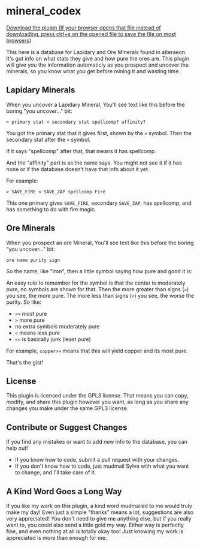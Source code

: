 # mineral_codex

[Download the plugin (If your browser opens that file instead of downloading, press ctrl+s on the opened file to save the file on most browsers)](https://raw.githubusercontent.com/the-byte-bender/mineral_codex/main/mineral_codex.xml)

This here is a database for Lapidary and Ore Minerals found in alteraeon. It's got info on what stats they give and how pure the ores are. This plugin will give you the information automaticly as you prospect and uncover the minerals, so you know what you get before mining it and wasting time.

## Lapidary Minerals

When you uncover a Lapidary Mineral, You'll see text like this before the boring "you uncover..." bit:

```
> primary stat < secondary stat spellcomp? affinity?
```

You got the primary stat that it gives first, shown by the `>` symbol. Then the secondary stat after the `<` symbol.

If it says "spellcomp" after that, that means it has spellcomp.

And the "affinity" part is as the name says. You might not see it if it has none or if the database doesn't have that info about it yet.

For example:

```
> SAVE_FIRE < SAVE_ZAP spellcomp Fire
```

This one primary gives `SAVE_FIRE`, secondary `SAVE_ZAP`, has spellcomp, and has something to do with fire magic.

## Ore Minerals

When you prospect an ore Mineral, You'll see text like this before the boring "you uncover..." bit:

```
ore name purity sign
```

So the name, like "Iron", then a little symbol saying how pure and good it is:

An easy rule to remember for the symbol is that the center is moderately pure, no symbols are shown for that. Then the more greater than signs (`>`) you see, the more pure. The more less than signs (`<`) you see, the worse the purity. So like:

- `>>` most pure
- `>` more pure
- no extra symbols moderately pure
- `<` means less pure
- `<<` is basically junk (least pure)

For example,  `copper>>` means that this will yield copper and its most pure.

That's the gist!

## License

This plugin is licensed under the GPL3 license. That means you can copy, modify, and share this plugin however you want, as long as you share any changes you make under the same GPL3 license.

## Contribute or Suggest Changes

If you find any mistakes or want to add new info to the database, you can help out!

- If you know how to code, submit a pull request with your changes.
- If you don't know how to code, just mudmail Sylva with what you want to change, and I'll take care of it.

## A Kind Word Goes a Long Way

If you like my work on this plugin, a kind word mudmailed to me would truly make my day! Even just a simple "thanks" means a lot, suggestions are also very appreciated! You don't need to give me anything else, but if you really want to, you could also send a little gold my way. Either way is perfectly fine, and even nothing at all is totally okay too! Just knowing my work is appreciated is more than enough for me.
